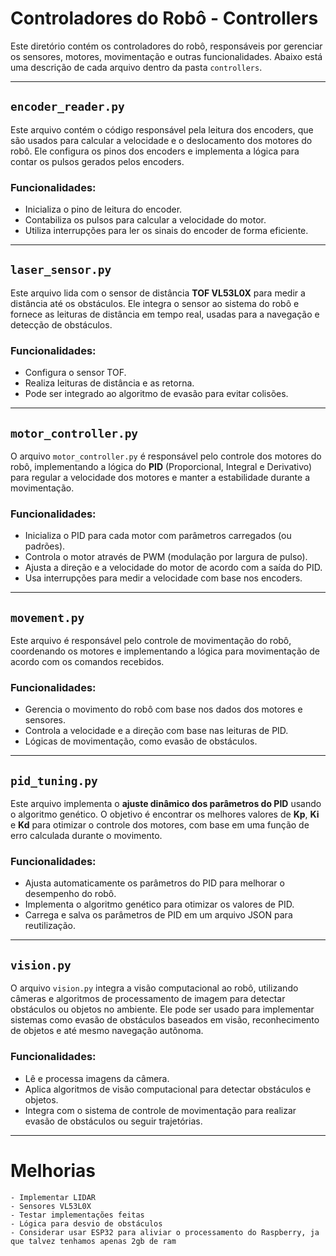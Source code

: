 # Controladores do Robô - Controllers

Este diretório contém os controladores do robô, responsáveis por gerenciar os sensores, motores, movimentação e outras funcionalidades. Abaixo está uma descrição de cada arquivo dentro da pasta `controllers`.

---

## `encoder_reader.py`

Este arquivo contém o código responsável pela leitura dos encoders, que são usados para calcular a velocidade e o deslocamento dos motores do robô. Ele configura os pinos dos encoders e implementa a lógica para contar os pulsos gerados pelos encoders.

### Funcionalidades:
- Inicializa o pino de leitura do encoder.
- Contabiliza os pulsos para calcular a velocidade do motor.
- Utiliza interrupções para ler os sinais do encoder de forma eficiente.

---

## `laser_sensor.py`

Este arquivo lida com o sensor de distância **TOF VL53L0X** para medir a distância até os obstáculos. Ele integra o sensor ao sistema do robô e fornece as leituras de distância em tempo real, usadas para a navegação e detecção de obstáculos.

### Funcionalidades:
- Configura o sensor TOF.
- Realiza leituras de distância e as retorna.
- Pode ser integrado ao algoritmo de evasão para evitar colisões.

---

## `motor_controller.py`

O arquivo `motor_controller.py` é responsável pelo controle dos motores do robô, implementando a lógica do **PID** (Proporcional, Integral e Derivativo) para regular a velocidade dos motores e manter a estabilidade durante a movimentação.

### Funcionalidades:
- Inicializa o PID para cada motor com parâmetros carregados (ou padrões).
- Controla o motor através de PWM (modulação por largura de pulso).
- Ajusta a direção e a velocidade do motor de acordo com a saída do PID.
- Usa interrupções para medir a velocidade com base nos encoders.

---

## `movement.py`

Este arquivo é responsável pelo controle de movimentação do robô, coordenando os motores e implementando a lógica para movimentação de acordo com os comandos recebidos.

### Funcionalidades:
- Gerencia o movimento do robô com base nos dados dos motores e sensores.
- Controla a velocidade e a direção com base nas leituras de PID.
- Lógicas de movimentação, como evasão de obstáculos.

---

## `pid_tuning.py`

Este arquivo implementa o **ajuste dinâmico dos parâmetros do PID** usando o algoritmo genético. O objetivo é encontrar os melhores valores de **Kp**, **Ki** e **Kd** para otimizar o controle dos motores, com base em uma função de erro calculada durante o movimento.

### Funcionalidades:
- Ajusta automaticamente os parâmetros do PID para melhorar o desempenho do robô.
- Implementa o algoritmo genético para otimizar os valores de PID.
- Carrega e salva os parâmetros de PID em um arquivo JSON para reutilização.

---

## `vision.py`

O arquivo `vision.py` integra a visão computacional ao robô, utilizando câmeras e algoritmos de processamento de imagem para detectar obstáculos ou objetos no ambiente. Ele pode ser usado para implementar sistemas como evasão de obstáculos baseados em visão, reconhecimento de objetos e até mesmo navegação autônoma.

### Funcionalidades:
- Lê e processa imagens da câmera.
- Aplica algoritmos de visão computacional para detectar obstáculos e objetos.
- Integra com o sistema de controle de movimentação para realizar evasão de obstáculos ou seguir trajetórias.

---

# Melhorias
    - Implementar LIDAR
    - Sensores VL53L0X
    - Testar implementações feitas
    - Lógica para desvio de obstáculos
    - Considerar usar ESP32 para aliviar o processamento do Raspberry, ja que talvez tenhamos apenas 2gb de ram